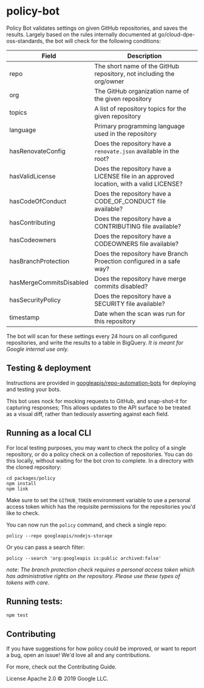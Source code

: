 # policy-bot
Policy Bot validates settings on given GitHub repositories, and saves the results.  Largely based on the rules internally documented at go/cloud-dpe-oss-standards, the bot will check for the following conditions:

| Field | Description |
|-------|-------------|
| repo | The short name of the GitHub repository, not including the org/owner |
| org | The GitHub organization name of the given repository |
| topics | A list of repository topics for the given repository |
| language | Primary programming language used in the repository |
| hasRenovateConfig | Does the repository have a `renovate.json` available in the root? |
| hasValidLicense | Does the repository have a LICENSE file in an approved location, with a valid LICENSE? |
| hasCodeOfConduct | Does the repository have a CODE_OF_CONDUCT file available? |
| hasContributing | Does the repository have a CONTRIBUTING file available? |
| hasCodeowners | Does the repository have a CODEOWNERS file available? |
| hasBranchProtection | Does the repository have Branch Proection configured in a safe way? |
| hasMergeCommitsDisabled | Does the repository have merge commits disabled? |
| hasSecurityPolicy | Does the repository have a SECURITY file available? |
| timestamp | Date when the scan was run for this repository |

The bot will scan for these settings every 24 hours on all configured repositories, and write the results to a table in BigQuery.  *It is meant for Google internal use only.*

## Testing & deployment
Instructions are provided in [googleapis/repo-automation-bots](https://github.com/googleapis/repo-automation-bots/blob/master/README.md) for deploying and testing your bots.

This bot uses nock for mocking requests to GitHub, and snap-shot-it for capturing responses; This allows updates to the API surface to be treated as a visual diff, rather than tediously asserting against each field.

## Running as a local CLI
For local testing purposes, you may want to check the policy of a single repository, or do a policy check on a collection of repositories.  You can do this locally, without waiting for the bot cron to complete.  In a directory with the cloned repository:

```
cd packages/policy
npm install
npm link
```

Make sure to set the `GITHUB_TOKEN` environment variable to use a personal access token which has the requisite permissions for the repositories you'd like to check.

You can now run the `policy` command, and check a single repo:
```
policy --repo googleapis/nodejs-storage
```

Or you can pass a search filter:
```
policy --search 'org:googleapis is:public archived:false'
```

*note: The branch protection check requires a personal access token which has administrative rights on the repository. Please use these types of tokens with care*.

## Running tests:

`npm test`

## Contributing

If you have suggestions for how policy could be improved, or want to report a bug, open an issue! We'd love all and any contributions.

For more, check out the Contributing Guide.

License
Apache 2.0 © 2019 Google LLC.
